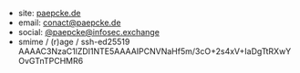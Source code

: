 * site:   [paepcke.de](https://paepcke.de)
* email:  conact@paepcke.de
* social: [@paepcke@infosec.exchange](https://infosec.exchange/@paepcke)
* smime / (r)age / ssh-ed25519 AAAAC3NzaC1lZDI1NTE5AAAAIPCNVNaHf5m/3cO+2s4xV+IaDgTtRXwYOvGTnTPCHMR6
